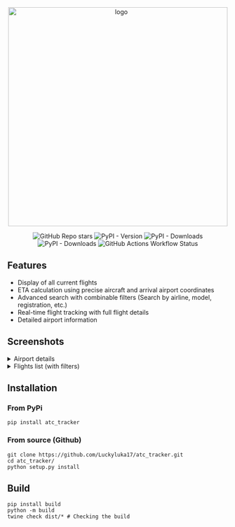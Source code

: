 <div align="center">

<img src="https://raw.githubusercontent.com/Luckyluka17/atc_tracker/refs/heads/main/assets/images/banner2.png" width="500px" alt="logo">

![GitHub Repo stars](https://img.shields.io/github/stars/Luckyluka17/atc_tracker?style=flat&logo=github&label=Github%20stars)
![PyPI - Version](https://img.shields.io/pypi/v/atc_tracker?logo=pypi&label=Latest%20version)
![PyPI - Downloads](https://img.shields.io/pypi/dd/atc-tracker?logo=pypi&label=Daily%20downloads)
![PyPI - Downloads](https://img.shields.io/pypi/dm/atc-tracker?logo=pypi&label=Monthly%20downloads)
![GitHub Actions Workflow Status](https://img.shields.io/github/actions/workflow/status/Luckyluka17/atc_tracker/python-publish.yml?logo=python&logoColor=white&label=Build%20status)

</div>


## Features
- Display of all current flights
- ETA calculation using precise aircraft and arrival airport coordinates
- Advanced search with combinable filters (Search by airline, model, registration, etc.)
- Real-time flight tracking with full flight details
- Detailed airport information

## Screenshots

<details>
<summary>Airport details</summary>

![Airport details](https://raw.githubusercontent.com/Luckyluka17/atc_tracker/main/assets/images/overview/image.png)

</details>

<details>
<summary>Flights list (with filters)</summary>

![Flights list (with filters)](https://raw.githubusercontent.com/Luckyluka17/atc_tracker/main/assets/images/overview/image2.png)

</details>


## Installation

### From PyPi

```
pip install atc_tracker
```

### From source (Github)

```
git clone https://github.com/Luckyluka17/atc_tracker.git
cd atc_tracker/
python setup.py install
```

## Build

```
pip install build 
python -m build
twine check dist/* # Checking the build
```
